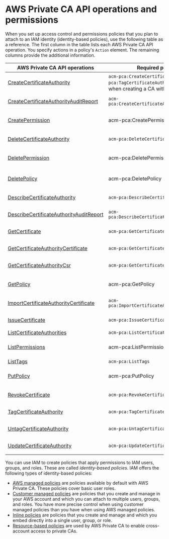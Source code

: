 # AWS Private CA API operations and permissions<a name="api-permissions"></a>

When you set up access control and permissions policies that you plan to attach to an IAM identity \(identity\-based policies\), use the following table as a reference\. The first column in the table lists each AWS Private CA API operation\. You specify actions in a policy's `Action` element\. The remaining columns provide the additional information\.


| AWS Private CA API operations | Required permissions | Resources | 
| --- | --- | --- | 
|  [CreateCertificateAuthority](https://docs.aws.amazon.com/privateca/latest/APIReference/API_CreateCertificateAuthority.html)  |  `acm-pca:CreateCertificateAuthority` `acm-pca:TagCertificateAuthority` \(Only required when creating a CA with tags\.\)  |  `arn:aws:acm-pca:region:account:certificate-authority/CA_ID`  | 
|  [CreateCertificateAuthorityAuditReport](https://docs.aws.amazon.com/privateca/latest/APIReference/API_CreateCertificateAuthorityAuditReport.html)  |  `acm-pca:CreateCertificateAuthorityAuditReport`  |  `arn:aws:acm-pca:region:account:certificate-authority/CA_ID`  | 
| [CreatePermission](https://docs.aws.amazon.com/privateca/latest/APIReference/API_CreatePermission.html) | acm\-pca:CreatePermission | arn:aws:acm\-pca:region:account:certificate\-authority/CA\_ID | 
|  [DeleteCertificateAuthority](https://docs.aws.amazon.com/privateca/latest/APIReference/API_DeleteCertificateAuthority.html)  |  `acm-pca:DeleteCertificateAuthority`  |  `arn:aws:acm-pca:region:account:certificate-authority/CA_ID`  | 
| [DeletePermission](https://docs.aws.amazon.com/privateca/latest/APIReference/API_DeletePermission.html) | acm\-pca:DeletePermission | arn:aws:acm\-pca:region:account:certificate\-authority/CA\_ID | 
| [DeletePolicy](https://docs.aws.amazon.com/privateca/latest/APIReference/API_DeletePolicy.html) | acm\-pca:DeletePolicy | arn:aws:acm\-pca:region:account:certificate\-authority/CA\_ID | 
|  [DescribeCertificateAuthority](https://docs.aws.amazon.com/privateca/latest/APIReference/API_DescribeCertificateAuthority.html)  |  `acm-pca:DescribeCertificateAuthority`  |  `arn:aws:acm-pca:region:account:certificate-authority/CA_ID`  | 
|  [DescribeCertificateAuthorityAuditReport](https://docs.aws.amazon.com/privateca/latest/APIReference/API_DescribeCertificateAuthorityAuditReport.html)  |  `acm-pca:DescribeCertificateAuthorityAuditReport`  |  `arn:aws:acm-pca:region:account:certificate-authority/CA_ID`  | 
|  [GetCertificate](https://docs.aws.amazon.com/privateca/latest/APIReference/API_GetCertificate.html)  |  `acm-pca:GetCertificate`  |  `arn:aws:acm-pca:region:account:certificate-authority/CA_ID`  | 
|  [GetCertificateAuthorityCertificate](https://docs.aws.amazon.com/privateca/latest/APIReference/API_GetCertificateAuthorityCertificate.html)  |  `acm-pca:GetCertificateAuthorityCertificate`  |  `arn:aws:acm-pca:region:account:certificate-authority/CA_ID`  | 
|  [GetCertificateAuthorityCsr](https://docs.aws.amazon.com/privateca/latest/APIReference/API_GetCertificateAuthorityCsr.html)  |  `acm-pca:GetCertificateAuthorityCsr`  |  `arn:aws:acm-pca:region:account:certificate-authority/CA_ID`  | 
| [GetPolicy](https://docs.aws.amazon.com/privateca/latest/APIReference/API_GetPolicy.html) | acm\-pca:GetPolicy | arn:aws:acm\-pca:region:account:certificate\-authority/CA\_ID | 
|  [ImportCertificateAuthorityCertificate](https://docs.aws.amazon.com/privateca/latest/APIReference/API_ImportCertificateAuthorityCertificate.html)  |  `acm-pca:ImportCertificateAuthorityCertificate`  |  `arn:aws:acm-pca:region:account:certificate-authority/CA_ID`  | 
|  [IssueCertificate](https://docs.aws.amazon.com/privateca/latest/APIReference/API_IssueCertificate.html)  |  `acm-pca:IssueCertificate`  |  `arn:aws:acm-pca:region:account:certificate-authority/CA_ID`  | 
|  [ListCertificateAuthorities](https://docs.aws.amazon.com/privateca/latest/APIReference/API_ListCertificateAuthorities.html)  |  `acm-pca:ListCertificateAuthorities`  |  N/A  | 
| [ListPermissions](https://docs.aws.amazon.com/privateca/latest/APIReference/API_ListPermissions.html) | acm\-pca:ListPermissions | arn:aws:acm\-pca:region:account:certificate\-authority/CA\_ID | 
|  [ListTags](https://docs.aws.amazon.com/privateca/latest/APIReference/API_ListTags.html)  |  `acm-pca:ListTags`  |  N/A  | 
| [PutPolicy](https://docs.aws.amazon.com/privateca/latest/APIReference/API_PutPolicy.html) | acm\-pca:PutPolicy | arn:aws:acm\-pca:region:account:certificate\-authority/CA\_ID | 
|  [RevokeCertificate](https://docs.aws.amazon.com/privateca/latest/APIReference/API_RevokeCertificate.html)  |  `acm-pca:RevokeCertificate`  |  `arn:aws:acm-pca:region:account:certificate-authority/CA_ID`  | 
|  [TagCertificateAuthority](https://docs.aws.amazon.com/privateca/latest/APIReference/API_TagCertificateAuthority.html)  |  `acm-pca:TagCertificateAuthority`  |  `arn:aws:acm-pca:region:account:certificate-authority/CA_ID`  | 
|  [UntagCertificateAuthority](https://docs.aws.amazon.com/privateca/latest/APIReference/API_UntagCertificateAuthority.html)  |  `acm-pca:UntagCertificateAuthority`  |  `arn:aws:acm-pca:region:account:certificate-authority/CA_ID`  | 
|  [UpdateCertificateAuthority](https://docs.aws.amazon.com/privateca/latest/APIReference/API_UpdateCertificateAuthority.html)  |  `acm-pca:UpdateCertificateAuthority`  |  `arn:aws:acm-pca:region:account:certificate-authority/CA_ID`  | 

You can use IAM to create policies that apply permissions to IAM users, groups, and roles\. These are called *identity\-based policies*\. IAM offers the following types of identity\-based policies: 
+ [AWS managed policies](auth-AwsManagedPolicies.md) are policies available by default with AWS Private CA\. These policies cover basic user roles\.
+ [Customer managed policies](auth-CustManagedPolicies.md) are policies that you create and manage in your AWS account and which you can attach to multiple users, groups, and roles\. You have more precise control when using customer managed policies than you have when using AWS managed policies\.
+ [Inline policies](auth-InlinePolicies.md) are policies that you create and manage and which you embed directly into a single user, group, or role\.
+ [Resource\-based policies](pca-rbp.md) are used by AWS Private CA to enable cross\-account access to private CAs\.